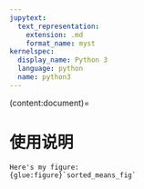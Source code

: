 ```yaml
---
jupytext:
  text_representation:
    extension: .md
    format_name: myst
kernelspec:
  display_name: Python 3
  language: python
  name: python3
---
```



(content:document)=

# 使用说明

```{note}
Here's my figure:
{glue:figure}`sorted_means_fig`
```